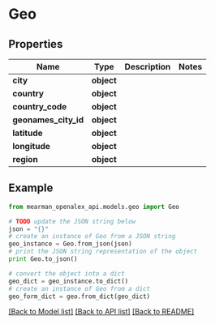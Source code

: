 # Geo


## Properties

Name | Type | Description | Notes
------------ | ------------- | ------------- | -------------
**city** | **object** |  | 
**country** | **object** |  | 
**country_code** | **object** |  | 
**geonames_city_id** | **object** |  | 
**latitude** | **object** |  | 
**longitude** | **object** |  | 
**region** | **object** |  | 

## Example

```python
from mearman_openalex_api.models.geo import Geo

# TODO update the JSON string below
json = "{}"
# create an instance of Geo from a JSON string
geo_instance = Geo.from_json(json)
# print the JSON string representation of the object
print Geo.to_json()

# convert the object into a dict
geo_dict = geo_instance.to_dict()
# create an instance of Geo from a dict
geo_form_dict = geo.from_dict(geo_dict)
```
[[Back to Model list]](../README.md#documentation-for-models) [[Back to API list]](../README.md#documentation-for-api-endpoints) [[Back to README]](../README.md)



